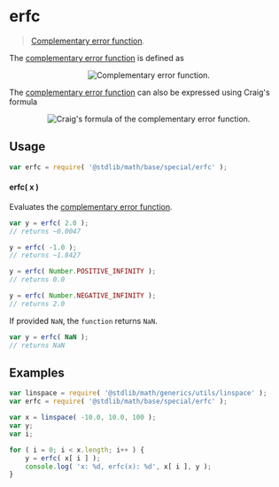 erfc
===
> [Complementary error function][complementary-error-function].

<!-- <intro> -->
The [complementary error function][complementary-error-function] is defined as

<!-- <equation class="equation" label="eq:complementary_error_function" align="center" raw="\operatorname{erfc}(x) = 1 - \operatorname{erf}(x) = \frac{2}{\sqrt\pi} \int_x^{\infty} e^{-t^2}\, dt" alt="Complementary error function."> -->
<div class="equation" align="center" data-raw-text="\operatorname{erfc}(x) = 1 - \operatorname{erf}(x) = \frac{2}{\sqrt\pi} \int_x^{\infty} e^{-t^2}\, dt" data-equation="eq:complementary_error_function">
	<img src="" alt="Complementary error function.">
	<br>
</div>
<!-- </equation> -->

The [complementary error function][complementary-error-function] can also be expressed using Craig's formula

<!-- <equation class="equation" label="eq:craigs_formula" align="center" raw="\operatorname{erfc}(x) = \frac{2}{\pi} \int_0^{\frac{\pi}{2}} \exp \left( - \frac{x^2}{\sin^2 \theta} \right) d\theta" alt="Craig's formula of the complementary error function."> -->
<div class="equation" align="center" data-raw-text="\operatorname{erfc}(x) = \frac{2}{\pi} \int_0^{\frac{\pi}{2}} \exp \left( - \frac{x^2}{\sin^2 \theta} \right) d\theta" data-equation="eq:craigs_formula">
	<img src="" alt="Craig's formula of the complementary error function.">
	<br>
</div>
<!-- </equation> -->
<!-- </intro> -->

<!-- <usage> -->
## Usage

``` javascript
var erfc = require( '@stdlib/math/base/special/erfc' );
```

#### erfc( x )

Evaluates the [complementary error function][complementary-error-function].

``` javascript
var y = erfc( 2.0 );
// returns ~0.0047

y = erfc( -1.0 );
// returns ~1.8427

y = erfc( Number.POSITIVE_INFINITY );
// returns 0.0

y = erfc( Number.NEGATIVE_INFINITY );
// returns 2.0
```

If provided `NaN`, the `function` returns `NaN`.

``` javascript
var y = erfc( NaN );
// returns NaN
```
<!-- </usage> -->

<!-- <examples> -->
## Examples

``` javascript
var linspace = require( '@stdlib/math/generics/utils/linspace' );
var erfc = require( '@stdlib/math/base/special/erfc' );

var x = linspace( -10.0, 10.0, 100 );
var y;
var i;

for ( i = 0; i < x.length; i++ ) {
	y = erfc( x[ i ] );
	console.log( 'x: %d, erfc(x): %d', x[ i ], y );
}
```
<!-- </examples> -->

<!-- <links> -->
[complementary-error-function]: https://en.wikipedia.org/wiki/Error_function
[ieee754]: https://en.wikipedia.org/wiki/IEEE_754-1985
<!-- </links> -->

